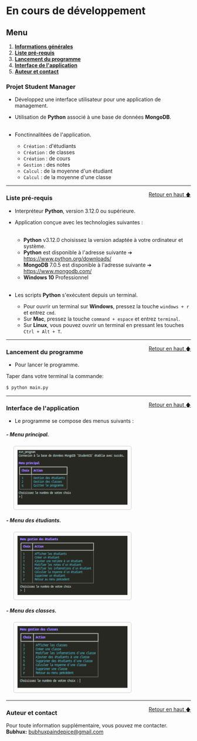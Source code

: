 
# En cours de développement

<div id="top"></div>

## Menu   

1. **[Informations générales](#informations-générales)**   
2. **[Liste pré-requis](#liste-pre-requis)**   
3. **[Lancement du programme](#lancement-du-programme)**   
4. **[Interface de l'application](#interface-application)**   
5. **[Auteur et contact](#auteur-contact)**   

### Projet Student Manager

- Développez une interface utilisateur pour une application de management.  
- Utilisation de **Python** associé à une base de données **MongoDB**.   
      &nbsp;   

- Fonctinnalitées de l'application.   

    - ``Création`` : d'étudiants
    - ``Création`` : de classes
    - ``Création`` : de cours
    - ``Gestion`` : des notes
    - ``Calcul`` : de la moyenne d'un étudiant
    - ``Calcul`` : de la moyenne d'une classe

--------------------------------------------------------------------------------------------------------------------------------

<div id="liste-pre-requis"></div>
<a href="#top" style="float: right;">Retour en haut 🡅</a>

### Liste pré-requis   

- Interpréteur **Python**, version 3.12.0 ou supérieure.   

- Application conçue avec les technologies suivantes :   
  &nbsp;   

  - **Python** v3.12.0 choisissez la version adaptée à votre ordinateur et système.   
  - **Python** est disponible à l'adresse suivante ➔ https://www.python.org/downloads/   
  - **MongoDB** 7.0.5 est disponible à l'adresse suivante ➔ https://www.mongodb.com/
  - **Windows 10** Professionnel   
    &nbsp;   

- Les scripts **Python** s'exécutent depuis un terminal.   
  - Pour ouvrir un terminal sur **Windows**, pressez la touche ``windows + r`` et entrez ``cmd``.   
  - Sur **Mac**, pressez la touche ``command + espace`` et entrez ``terminal``.   
  - Sur **Linux**, vous pouvez ouvrir un terminal en pressant les touches ``Ctrl + Alt + T``.   

--------------------------------------------------------------------------------------------------------------------------------

<div id="lancement-du-programme"></div>
<a href="#top" style="float: right;">Retour en haut 🡅</a>

### Lancement du programme   

- Pour lancer le programme.   

Taper dans votre terminal la commande:   

```bash
$ python main.py
```   

--------------------------------------------------------------------------------------------------------------------------------

<div id="interface-application"></div>
<a href="#top" style="float: right;">Retour en haut 🡅</a>

### Interface de l'application   

- Le programme se compose des menus suivants :   

##### - Menu principal.   

<div style="display: flex; justify-content: flex-start; margin: 20px 0;">
    <div style="border: 1px solid #ccc; border-radius: 5px; padding: 10px; display: inline-block; margin-right: 10px; margin-left: 20px;">
        <img src="/static/img/main_menu.png" alt="Menu principal" style="width: 300px; height: auto;">
    </div>
</div>

##### - Menu des étudiants.   

<div style="display: flex; justify-content: flex-start; margin: 20px 0;">
    <div style="border: 1px solid #ccc; border-radius: 5px; padding: 10px; display: inline-block; margin-right: 10px; margin-left: 20px;">
        <img src="/static/img/student_menu.png" alt="Menu étudiant" style="width: 300px; height: auto;">
    </div>
</div>

##### - Menu des classes.   

<div style="display: flex; justify-content: flex-start; margin: 20px 0;">
    <div style="border: 1px solid #ccc; border-radius: 5px; padding: 10px; display: inline-block; margin-right: 10px; margin-left: 20px;">
        <img src="/static/img/classroom_menu.png" alt="Menu classe" style="width: 300px; height: auto;">
    </div>
</div>

--------------------------------------------------------------------------------------------------------------------------------

<div id="auteur-contact"></div>
<a href="#top" style="float: right;">Retour en haut 🡅</a>

### Auteur et contact   

Pour toute information supplémentaire, vous pouvez me contacter.   
**Bubhux:** bubhuxpaindepice@gmail.com   
